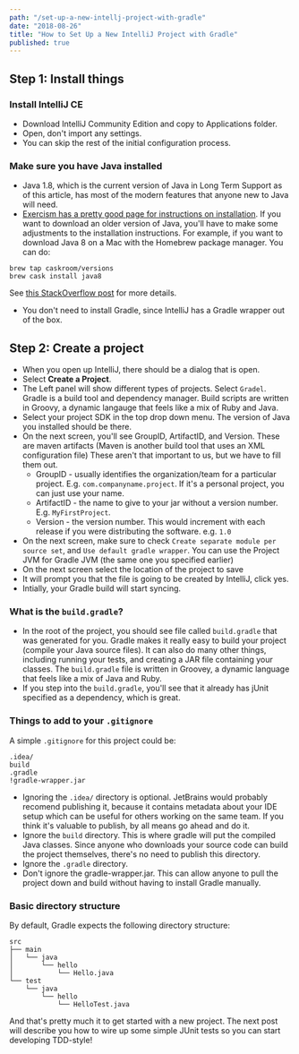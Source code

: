 ```yaml
---
path: "/set-up-a-new-intellj-project-with-gradle"
date: "2018-08-26"
title: "How to Set Up a New IntelliJ Project with Gradle"
published: true
---
```


## Step 1: Install things

### Install IntelliJ CE

* Download IntelliJ Community Edition and copy to Applications folder.
* Open, don't import any settings.
* You can skip the rest of the initial configuration process.

### Make sure you have Java installed

* Java 1.8, which is the current version of Java in Long Term
  Support as of this article, has most of the modern features that
anyone new to Java will need.
* [Exercism has a pretty good page for instructions on
  installation](http://exercism.io/languages/java/installation#mac-os-x). If
you want to download an older version of Java, you'll have to make some
adjustments to the installation instructions. For example, if you want to
download Java 8 on a Mac with the Homebrew package manager. You can do:

```
brew tap caskroom/versions
brew cask install java8
```

See [this StackOverflow
post](https://stackoverflow.com/questions/24342886/how-to-install-java-8-on-mac)
for more details.

* You don't need to install Gradle, since IntelliJ has a Gradle wrapper out of
  the box.

## Step 2: Create a project

* When you open up IntelliJ, there should be a dialog that is open.
* Select __Create a Project__.
* The Left panel will show different types of projects. Select `Gradel`.
  Gradle is a build tool and dependency manager. Build scripts are written in
Groovy, a dynamic langauge that feels like a mix of Ruby and Java.
* Select your project SDK in the top drop down menu. The version of Java you
  installed should be there.
* On the next screen, you'll see GroupID, ArtifactID, and Version. These are
  maven artifacts (Maven is another build tool that uses an XML configuration
file) These aren't that important to us, but we have to fill them out.
    * GroupID - usually identifies the organization/team for a particular
      project. E.g. `com.companyname.project`. If it's a personal project, you
can just use your name.
    * ArtifactID - the name to give to your jar without a version number. E.g.
      `MyFirstProject`.
    * Version - the version number. This would increment with each release if
      you were distributing the software. e.g. `1.0`
* On the next screen, make sure to check `Create separate module per source
  set`, and `Use default gradle wrapper`. You can use the Project JVM for
Gradle JVM (the same one you specified earlier)
* On the next screen select the location of the project to save
* It will prompt you that the file is going to be created by IntelliJ, click
  yes.
* Intially, your Gradle build will start syncing.

### What is the `build.gradle`?
* In the root of the project, you should see file called `build.gradle` that
  was generated for you. Gradle makes it really easy to build your project
(compile your Java source files). It can also do many other things, including
running your tests, and creating a JAR file containing your classes. The
`build.gradle` file is written in Groovey, a dynamic language that feels like a
mix of Java and Ruby.
* If you step into the `build.gradle`, you'll see that it already has jUnit
  specified as a dependency, which is great.

### Things to add to your `.gitignore`

A simple `.gitignore` for this project could be:

```
.idea/
build
.gradle
!gradle-wrapper.jar
```

* Ignoring the `.idea/` directory is optional. JetBrains would probably
  recomend publishing it, because it contains metadata about your IDE setup
which can be useful for others working on the same team. If you think it's valuable
to publish, by all means go ahead and do it.
* Ignore the `build` directory. This is where gradle will put the compiled Java
  classes. Since anyone who downloads your source code can build the project
themselves, there's no need to publish this directory.
* Ignore the `.gradle` directory.
* Don't ignore the gradle-wrapper.jar. This can allow anyone to pull the
  project down and build without having to install Gradle manually.

### Basic directory structure

By default, Gradle expects the following directory structure:
```
src
├── main
│   └── java
│       └── hello
│           └── Hello.java
└── test
    └── java
        └── hello
            └── HelloTest.java
```

And that's pretty much it to get started with a new project. The next post will
describe you how to wire up some simple JUnit tests so you can start
developing TDD-style!

